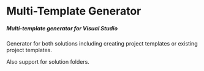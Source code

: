 # Multi-Template Generator
##### Multi-template generator for Visual Studio

Generator for both solutions including creating project templates or existing project templates.

Also support for solution folders.
